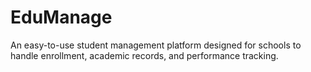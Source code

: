 # EduManage
An easy-to-use student management platform designed for schools to handle enrollment, academic records, and performance tracking.
